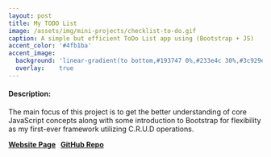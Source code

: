 ```yaml
---
layout: post
title: My TODO List
image: /assets/img/mini-projects/checklist-to-do.gif
caption: A simple but efficient ToDo List app using (Bootstrap + JS)
accent_color: '#4fb1ba'
accent_image:
  background: 'linear-gradient(to bottom,#193747 0%,#233e4c 30%,#3c929e 50%,#d5d5d4 70%,#cdccc8 100%)'
  overlay:    true
---
```


<body>
  <h4>Description:</h4>
  <p>The main focus of this project is to get the better understanding of core JavaScript concepts along with some introduction to Bootstrap for flexibility as my first-ever framework utilizing C.R.U.D operations.</p>
  <strong>
    <a href="https://hypertextassassin0273.github.io/Learn_JS/Code_With_Harry/small_projects/ToDoList.html" target="_blank">Website Page</a> &nbsp;
    <a href="https://github.com/HypertextAssassin0273/Learn_JS/tree/master/Code_With_Harry/small_projects" target="_blank">GitHub Repo</a>
  </strong>
  <br>
</body>
